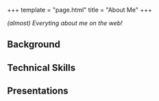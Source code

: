 +++
template = "page.html"
title = "About Me"
+++

_(almost) Everyting about me on the web!_

## Background

## Technical Skills

## Presentations
